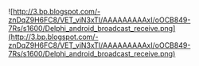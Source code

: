 ![http://3.bp.blogspot.com/-znDqZ9H6FC8/VET_viN3xTI/AAAAAAAAAxI/oOCB849-7Rs/s1600/Delphi_android_broadcast_receive.png](http://3.bp.blogspot.com/-znDqZ9H6FC8/VET_viN3xTI/AAAAAAAAAxI/oOCB849-7Rs/s1600/Delphi_android_broadcast_receive.png)